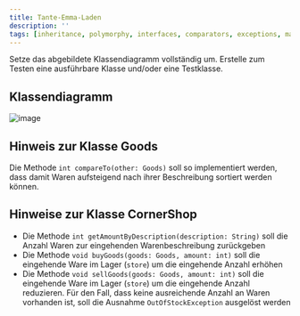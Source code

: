 ```yaml
---
title: Tante-Emma-Laden
description: ''
tags: [inheritance, polymorphy, interfaces, comparators, exceptions, maps]
---
```


Setze das abgebildete Klassendiagramm vollständig um. Erstelle zum Testen eine ausführbare Klasse und/oder eine Testklasse.

## Klassendiagramm
![image](https://user-images.githubusercontent.com/47243617/208609167-1b1fcd46-1da4-4758-803e-ef6f732a5445.png)

## Hinweis zur Klasse Goods
Die Methode `int compareTo(other: Goods)` soll so implementiert werden, dass damit Waren aufsteigend nach ihrer Beschreibung sortiert werden können.

## Hinweise zur Klasse CornerShop
- Die Methode `int getAmountByDescription(description: String)` soll die Anzahl Waren zur eingehenden Warenbeschreibung zurückgeben
- Die Methode `void buyGoods(goods: Goods, amount: int)` soll die eingehende Ware im Lager (`store`) um die eingehende Anzahl erhöhen
- Die Methode `void sellGoods(goods: Goods, amount: int)` soll die eingehende Ware im Lager (`store`) um die eingehende Anzahl reduzieren. Für den Fall, dass keine
ausreichende Anzahl an Waren vorhanden ist, soll die Ausnahme `OutOfStockException` ausgelöst werden
